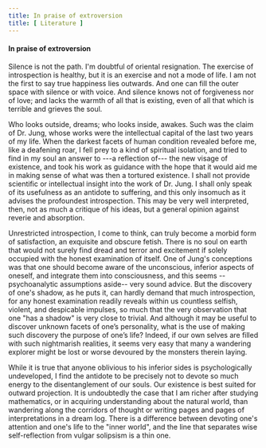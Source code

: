 ```yaml
---
title: In praise of extroversion
title: [ Literature ]
---
```


#### In praise of extroversion

Silence is not the path. I'm doubtful of oriental resignation. The exercise of
introspection is healthy, but it is an exercise and not a mode of life. I am not
the first to say true happiness lies outwards. And one can fill the outer space
with silence or with voice. And silence knows not of forgiveness nor of love;
and lacks the warmth of all that is existing, even of all that which is terrible
and grieves the soul. 

Who looks outside, dreams; who looks inside, awakes. Such
was the claim of Dr. Jung, whose works were the intellectual capital of the last
two years of my life. When the darkest facets of human condition revealed before
me, like a deafening roar, I fell prey to a kind of spiritual isolation, and
tried to find in my soul an answer to ---a reflection of--- the new visage of
existence, and took his work as guidance with the hope that it would aid me in
making sense of what was then a tortured existence. I shall not provide
scientific or intellectual insight into the work of Dr. Jung. I shall only speak
of its usefulness as an antidote to suffering, and this only insomuch as it
advises the profoundest introspection. This may be very well interpreted, then,
not as much a critique of his ideas, but a general opinion against reverie and
absorption. 

Unrestricted introspection, I come to think, can truly become a
morbid form of satisfaction, an exquisite and obscure fetish. There is no soul
on earth that would not surely find dread and terror and excitement if solely
occupied with the honest examination of itself. One of Jung's conceptions was
that one should become aware of the unconscious, inferior aspects of oneself,
and integrate them into consciousness, and this seems --psychoanalytic
assumptions aside-- very sound advice. But the discovery of one's shadow, as he
puts it, can hardly demand that much introspection, for any honest examination
readily reveals within us countless selfish, violent, and despicable impulses,
so much that the very observation that one "has a shadow" is very close to
trivial. And although it may be useful to discover unknown facets of one’s
personality, what is the use of making such discovery the purpose of one’s life?
Indeed, if our own selves are filled with such nightmarish realities, it seems
very easy that many a wandering explorer might be lost or worse devoured by the
monsters therein laying. 

While it is true that anyone oblivious to his inferior
sides is psychologically undeveloped, I find the antidote to be precisely not to
devote so much energy to the disentanglement of our souls. Our existence is best
suited for outward projection. It is undoubtedly the case that I am richer after
studying mathematics, or in acquiring understanding about the natural world,
than wandering along the corridors of thought or writing pages and pages of
interpretations in a dream log. There is a difference between devoting one's
attention and one's life to the "inner world", and the line that separates
wise self-reflection from vulgar solipsism is a thin one.
